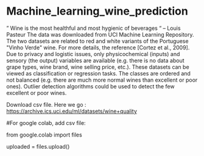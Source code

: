 # Machine_learning_wine_prediction
” Wine is the most healthful and most hygienic of beverages “
– Louis Pasteur
The data was downloaded from UCI Machine Learning Repository. 
The two datasets are related to red and white variants of the Portuguese "Vinho Verde" wine. For more details, the reference [Cortez et al., 2009]. Due to privacy and logistic issues, only physicochemical (inputs) and sensory (the output) variables are available (e.g. there is no data about grape types, wine brand, wine selling price, etc.).
These datasets can be viewed as classification or regression tasks. The classes are ordered and not balanced (e.g. there are much more normal wines than excellent or poor ones). Outlier detection algorithms could be used to detect the few excellent or poor wines.

Download csv file. Here we go : https://archive.ics.uci.edu/ml/datasets/wine+quality 

#For google colab, add csv file: 

from google.colab import files

uploaded = files.upload()
